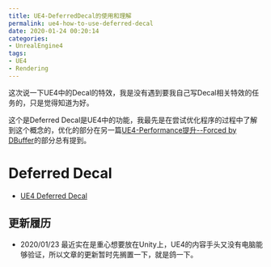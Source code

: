 ```yaml
---
title: UE4-DeferredDecal的使用和理解
permalink: ue4-how-to-use-deferred-decal
date: 2020-01-24 00:20:14
categories:
- UnrealEngine4
tags:
- UE4
- Rendering
---
```

这次说一下UE4中的Decal的特效，我是没有遇到要我自己写Decal相关特效的任务的，只是觉得知道为好。

<!--more-->
这个是Deferred Decal是UE4中的功能，我最先是在尝试优化程序的过程中了解到这个概念的，优化的部分在另一篇[UE4-Performance提升--Forced by DBuffer]()的部分总有提到。

# Deferred Decal
- [UE4 Deferred Decal](http://monsho.blog63.fc2.com/blog-entry-139.html)

## 更新履历
- 2020/01/23 最近实在是重心想要放在Unity上，UE4的内容手头又没有电脑能够验证，所以文章的更新暂时先搁置一下，就是鸽一下。
